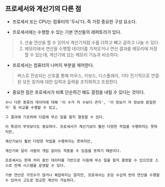 ## 프로세서와 계산기의 다른 점


- 프로세서 또는 CPU는 컴퓨터의 '두뇌'다. 즉 가장 중요한 구성 요소다.

- 프로세서에는 수행할 수 있는 기본 연산들의 레퍼토리가 있다.   
> 1. 산술 연산을 할 수 있어서 계산기처럼 수를 더하고 빼고 곱하고 나눌 수 있다. 
> 2. 메모리에서 연산을 수행할 데이터를 가져오거나 연산 결과를 메모리에 저장할 수 있는데, 계산기에 있는 메모리 기능과 비슷하다.

- 프로세서는 컴퓨터의 나머지 부분을 제어한다.
> 버스로 전송되는 신호를 통해 마우스, 키보드, 디스플레이, 기타 전기적으로 연결된 모든 장치에 대한 입력과 출력을 조직화하고 조정한다.

- 중요한 점은 프로세서가 비록 단순하긴 해도 결정을 내릴 수 있다는 것이다. 
```
수나 다른 종류의 데이터에 대해 '이 수가 저 수보다 큰지', '이 정보가 저 정보와 동일한지' 등 비교를 수행할 수 있고, 

그 결과에 기초하여 다음에 무슨 일을 할지 결정할 수 있다.

이 특성이 무엇보다도 중요하다. 프로세서가 계산기보다 훨씬 다양한 작업을 수행하지는 못하지만, 

계산기보다 훨씬 다양한 작업을 수행하지는 못하지만,

계산기와 달리 사람의 개입 없이도 작동할 수 있음을 뜻하기 때문이다.

프로세서는 현재 처리 중인 데이터를 기반으로 다음에 무슨 일을 할지 결정할 수 있으므로 스스로 전체 시스템을 운영할 수 있다.

기본 연산은 가짓수가 많거나 복잡하지는 않지만, 프로세서는 초당 수십억 번의 연산을 수행할 수 있어서 고도로 정교한 계산이 가능하다.
```
